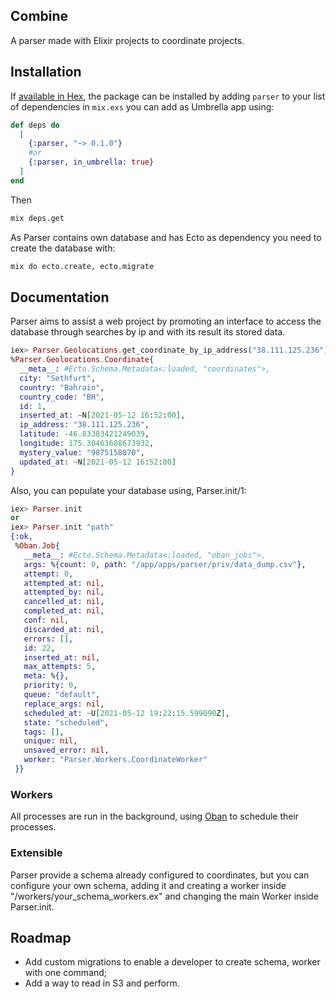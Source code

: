## Combine

A parser made with Elixir projects to coordinate projects.


## Installation

If [available in Hex](https://hex.pm/docs/publish), the package can be installed
by adding `parser` to your list of dependencies in `mix.exs` you can add as Umbrella app using:

```elixir
def deps do
  [
    {:parser, "~> 0.1.0"}
    #or
    {:parser, in_umbrella: true}
  ]
end
```
Then
```bash
mix deps.get
```

 As Parser contains own database and has Ecto as dependency you need to create the database with:

```bash
mix do ecto.create, ecto.migrate
```
## Documentation

Parser aims to assist a web project by promoting an interface to access the database through searches by ip and with its result its stored data.

```elixir
iex> Parser.Geolocations.get_coordinate_by_ip_address("38.111.125.236")
%Parser.Geolocations.Coordinate{
  __meta__: #Ecto.Schema.Metadata<:loaded, "coordinates">,
  city: "Sethfurt",
  country: "Bahrain",
  country_code: "BH",
  id: 1,
  inserted_at: ~N[2021-05-12 16:52:00],
  ip_address: "38.111.125.236",
  latitude: -46.83383421249039,
  longitude: 175.30463608673932,
  mystery_value: "9875158070",
  updated_at: ~N[2021-05-12 16:52:00]
}
```

Also, you can populate your database using, Parser.init/1:

```elixir
iex> Parser.init
or
iex> Parser.init "path"
{:ok,
 %Oban.Job{
   __meta__: #Ecto.Schema.Metadata<:loaded, "oban_jobs">,
   args: %{count: 0, path: "/app/apps/parser/priv/data_dump.csv"},
   attempt: 0,
   attempted_at: nil,
   attempted_by: nil,
   cancelled_at: nil,
   completed_at: nil,
   conf: nil,
   discarded_at: nil,
   errors: [],
   id: 22,
   inserted_at: nil,
   max_attempts: 5,
   meta: %{},
   priority: 0,
   queue: "default",
   replace_args: nil,
   scheduled_at: ~U[2021-05-12 19:22:15.599090Z],
   state: "scheduled",
   tags: [],
   unique: nil,
   unsaved_error: nil,
   worker: "Parser.Workers.CoordinateWorker"
 }}
```

### Workers
All processes are run in the background, using [Oban](https://github.com/sorentwo/oban) to schedule their processes.

### Extensible

Parser provide a schema already configured to coordinates, but you can configure your own schema, adding it and creating a worker inside "/workers/your_schema_workers.ex" and changing the main Worker inside Parser.init.

## Roadmap

- Add custom migrations to enable a developer to create schema, worker with one command;
- Add a way to read in S3 and perform.
